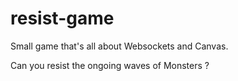 resist-game
===========

Small game that's all about Websockets and Canvas.

Can you resist the ongoing waves of Monsters ?